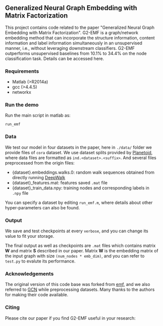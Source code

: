 ## Generalized Neural Graph Embedding with Matrix Factorization

This project contains code related to the paper "Generalized Neural Graph Embedding with Matrix Factorization".
G2-EMF is a graph/network embedding method that can incorporate the structure information,
content information and label information simultaneously in an unsupervised manner, i.e.,
without leveraging downstream classifiers.
G2-EMF outperforms unsupervised baselines from 10.1% to 34.4% on the node classification task.
Details can be accessed here.

### Requirements

* Matlab (>R2014a)
* gcc (>4.4.5)
* networkx

### Run the demo

Run the main script in matlab as:
```
run_emf
```

### Data

We test our model in four datasets in the paper, here in `./data/` folder we provide
files of `cora` dataset.
We use dataset splits provided by [Planetoid](https://github.com/kimiyoung/planetoid),
where data files are formatted as `ind.<dataset>.<suffix>`.
And several files preprocessed from the origin files:
* {dataset}.embeddings.walks.0: random walk sequences obtained from directly running [DeepWalk](https://github.com/phanein/deepwalk)
* {dataset}_features.mat: features saved `.mat` file
* {dataset}_train_data.npy: training nodes and corresponding labels in `.npy` file

You can specify a dataset by editing `run_emf.m`, where details about other hyper-parameters
can also be found.

### Output

We save and test checkpoints at every `verbose`, and you
can change its value to fit your storage.

The final output as well as checkpoints are `.mat` files which
contains matrix **W** and matrix **S** described in our paper.
Matrix **W** is the embedding matrix of the input graph with size
`(num_nodes * emb_dim)`, and you can refer to `test.py`
to evalute its performance.

### Acknowledgements

The original version of this code base was forked from [emf](https://github.com/etali/emf),
and we also referred to [GCN](https://github.com/tkipf/gcn)
while preprocessing datasets. Many thanks to the authors for making their code available.

### Citing

Please cite our paper if you find G2-EMF useful in your research: